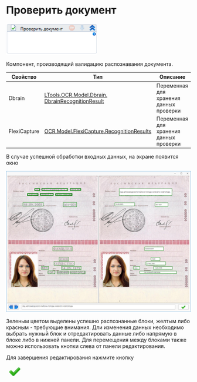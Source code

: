 # Проверить документ

![](../../../resources/activities/basic/ocr/image-392.png)

Компонент, производящий валидацию распознавания документа.

| Свойство     | Тип                                                                                             | Описание                                |
| ------------ | ----------------------------------------------------------------------------------------------- | --------------------------------------- |
| Dbrain       | [LTools.OCR.Model.Dbrain. DbrainRecognitionResult](dbrain/datatypes/dbrainrecognitionresult.md) | Переменная для хранения данных проверки |
| FlexiCapture | [OCR.Model.FlexiCapture.RecognitionResults](el\_ocr\_flexi/datatypes/recognitionresult.md)      | Переменная для хранения данных проверки |

В случае успешной обработки входных данных, на экране появится окно

![](../../../resources/activities/basic/ocr/image-18.png)

Зеленым цветом выделены успешно распознанные блоки, желтым либо красным - требующие внимания. Дли изменения данных необходимо выбрать нужный блок и отредактировать данные либо напрямую в блоке либо в нижней панели. Для перемещения между блоками также можно использовать кнопки слева от панели редактирования.

Для завершения редактирования нажмите кнопку

![](../../../resources/activities/basic/ocr/image-148-1-2-1-1-2-1.png)
